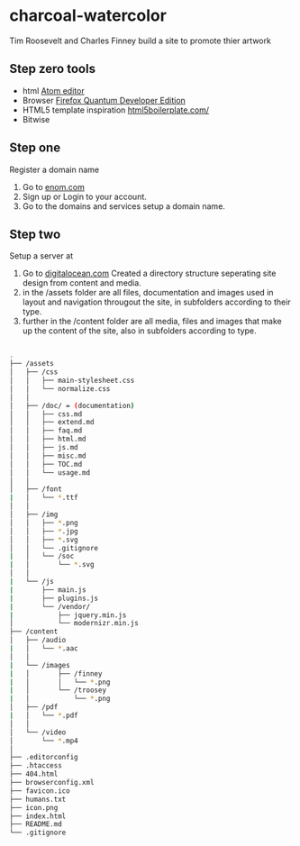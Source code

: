 # charcoal-watercolor
Tim Roosevelt and Charles Finney build a site to promote thier artwork 

## Step zero tools
* html [Atom editor](https://atom.io/)
* Browser [Firefox Quantum Developer Edition](https://www.mozilla.org/en-US/firefox/developer/)
* HTML5 template inspiration [html5boilerplate.com/](https://html5boilerplate.com/)
* Bitwise


## Step one 
Register a domain name 
1. Go to [enom.com](https://www.enom.com/)
2. Sign up or Login to your account.
3. Go to the domains and services setup a domain name.


## Step two
Setup a server at 
1. Go to [digitalocean.com](https://www.digitalocean.com/)
Created a directory structure seperating site design from content and media.
1. in the /assets folder are all files, documentation and images used in layout and navigation througout the site, in subfolders according to their type.
1. further in the /content folder are all media, files and images that make up the content of the site, also in subfolders according to type.
  
```bash

.
├── /assets
│   ├── /css
│   │   ├── main-stylesheet.css
│   │   └── normalize.css
│   │
│   ├── /doc/ = (documentation)
│   │   ├── css.md
│   │   ├── extend.md
│   │   ├── faq.md
│   │   ├── html.md
│   │   ├── js.md
│   │   ├── misc.md
│   │   ├── TOC.md
│   │   └── usage.md
│   │
│   ├── /font
|   │   └── *.ttf
│   │
│   ├── /img
│   │   ├── *.png  
│   │   ├── *.jpg
│   │   ├── *.svg
│   │   └── .gitignore
|   │   └── /soc
|   │       └── *.svg
│   │
|   └── /js
|       ├── main.js
|       ├── plugins.js
|       └── /vendor/
|           ├── jquery.min.js
│           └── modernizr.min.js
├── /content
│   ├── /audio
|   │   └── *.aac
│   │
|   └── /images
|   │       ├── /finney
|   │       │   └── *.png 
|   │       └── /troosey
|   │           └── *.png 
│   ├── /pdf
|   │   └── *.pdf
│   │
│   └── /video
│       └── *.mp4
│   
├── .editorconfig
├── .htaccess
├── 404.html
├── browserconfig.xml
├── favicon.ico
├── humans.txt
├── icon.png
├── index.html
├── README.md
└── .gitignore

```
        
        

